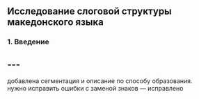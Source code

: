 ## Исследование слоговой структуры македонского языка 



### 1. Введение


## --- 
добавлена сегментация и описание по способу образования.  
нужно исправить ошибки с заменой знаков — исправлено 
